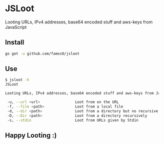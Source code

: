 # JSLoot

Looting URLs, IPv4 addresses, base64 encoded stuff and aws-keys from JavaScript

## Install

```bash
go get -u github.com/famos0/jsloot
```

## Use

```bash
$ jsloot -h
JSLoot

Looting URLs, IPv4 addresses, base64 encoded stuff and aws-keys from JavaScript

 -u, --url <url>                Loot from on the URL
 -f, --file <path>              Loot from a local file
 -d, --dir <path>               Loot from a directory but no recursive
 -D, --Dir <path>               Loot from a directory recursively
 -s, --stdin                    Loot from URLs given by Stdin
```

## Happy Looting :)
